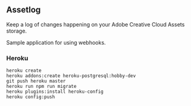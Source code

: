 ## Assetlog

Keep a log of changes happening on your Adobe Creative Cloud Assets storage.

Sample application for using webhooks.


### Heroku

```
heroku create
heroku addons:create heroku-postgresql:hobby-dev
git push heroku master
heroku run npm run migrate
heroku plugins:install heroku-config
heroku config:push
```
